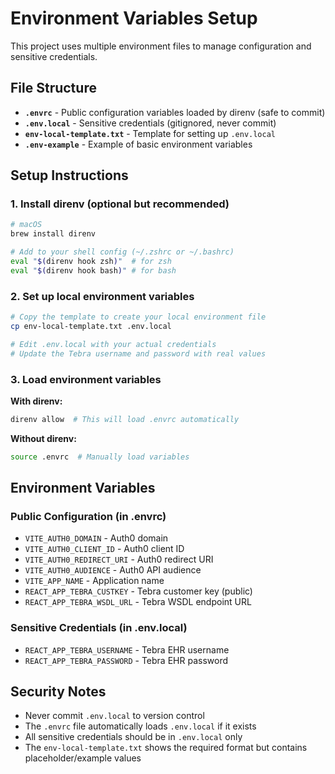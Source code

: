 # Environment Variables Setup

This project uses multiple environment files to manage configuration and sensitive credentials.

## File Structure

- **`.envrc`** - Public configuration variables loaded by direnv (safe to commit)
- **`.env.local`** - Sensitive credentials (gitignored, never commit)
- **`env-local-template.txt`** - Template for setting up `.env.local`
- **`.env-example`** - Example of basic environment variables

## Setup Instructions

### 1. Install direnv (optional but recommended)

```bash
# macOS
brew install direnv

# Add to your shell config (~/.zshrc or ~/.bashrc)
eval "$(direnv hook zsh)"  # for zsh
eval "$(direnv hook bash)" # for bash
```

### 2. Set up local environment variables

```bash
# Copy the template to create your local environment file
cp env-local-template.txt .env.local

# Edit .env.local with your actual credentials
# Update the Tebra username and password with real values
```

### 3. Load environment variables

**With direnv:**

```bash
direnv allow  # This will load .envrc automatically
```

**Without direnv:**

```bash
source .envrc  # Manually load variables
```

## Environment Variables

### Public Configuration (in .envrc)

- `VITE_AUTH0_DOMAIN` - Auth0 domain
- `VITE_AUTH0_CLIENT_ID` - Auth0 client ID  
- `VITE_AUTH0_REDIRECT_URI` - Auth0 redirect URI
- `VITE_AUTH0_AUDIENCE` - Auth0 API audience
- `VITE_APP_NAME` - Application name
- `REACT_APP_TEBRA_CUSTKEY` - Tebra customer key (public)
- `REACT_APP_TEBRA_WSDL_URL` - Tebra WSDL endpoint URL

### Sensitive Credentials (in .env.local)

- `REACT_APP_TEBRA_USERNAME` - Tebra EHR username
- `REACT_APP_TEBRA_PASSWORD` - Tebra EHR password

## Security Notes

- Never commit `.env.local` to version control
- The `.envrc` file automatically loads `.env.local` if it exists
- All sensitive credentials should be in `.env.local` only
- The `env-local-template.txt` shows the required format but contains placeholder/example values
